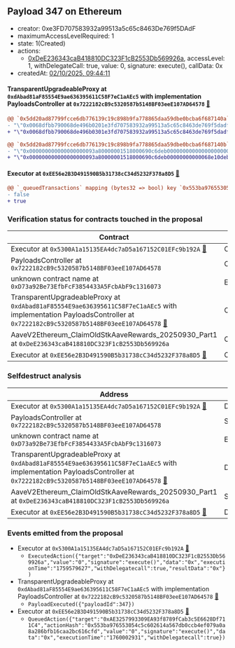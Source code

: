 ## Payload 347 on Ethereum

- creator: 0xe3FD707583932a99513a5c65c8463De769f5DAdF
- maximumAccessLevelRequired: 1
- state: 1(Created)
- actions:
  - [0xDeE236343caB418810DC323F1cB2553Db569926a](https://etherscan.io/address/0xDeE236343caB418810DC323F1cB2553Db569926a), accessLevel: 1, withDelegateCall: true, value: 0, signature: execute(), callData: 0x
- createdAt: [02/10/2025, 09:44:11](https://etherscan.io/tx/0xf621b1bf4d482b4e3edf33304ea95e51119e90636977ab8952449a7049c724dd)

#### TransparentUpgradeableProxy at `0xdAbad81aF85554E9ae636395611C58F7eC1aAEc5` with implementation PayloadsController at `0x7222182cB9c5320587b5148BF03eeE107AD64578` [:ghost:](https://github.com/bgd-labs/aave-address-book  "GovernanceV3Ethereum.PAYLOADS_CONTROLLER")

```diff
@@ `0x5dd20ad87799fcce6db776139c19c898b9fa778865daa59dbe0bcba6f687140a` raw  @@
- "\"0x0068dfbb790068de496b0201e3fd707583932a99513a5c65c8463de769f5dadf\""
+ "\"0x0068dfbb790068de496b0301e3fd707583932a99513a5c65c8463de769f5dadf\""

@@ `0x5dd20ad87799fcce6db776139c19c898b9fa778865daa59dbe0bcba6f687140b` raw  @@
- "\"0x000000000000000000093a80000001518000690c6deb00000000000000000000\""
+ "\"0x000000000000000000093a80000001518000690c6deb00000000000068e10deb\""

```
#### Executor at `0xEE56e2B3D491590B5b31738cC34d5232F378a8D5` [:ghost:](https://github.com/bgd-labs/aave-address-book  "AaveGovernanceV2.SHORT_EXECUTOR")

```diff
@@ `_queuedTransactions` mapping (bytes32 => bool) key `0x553ba976553054c5c602614a567db0ccb4ef079a0a8a286bfb16caa2bc616cfd` @@
- false
+ true

```
### Verification status for contracts touched in the proposal

| Contract | Status |
|---------|------------|
| Executor at `0x5300A1a15135EA4dc7aD5a167152C01EFc9b192A` [:ghost:](https://github.com/bgd-labs/aave-address-book  "AaveV2Ethereum.POOL_ADMIN") | Contract |
| PayloadsController at `0x7222182cB9c5320587b5148BF03eeE107AD64578` | Contract |
| unknown contract name at `0xD73a92Be73EfbFcF3854433A5FcbAbF9c1316073` | EOA |
| TransparentUpgradeableProxy at `0xdAbad81aF85554E9ae636395611C58F7eC1aAEc5` with implementation PayloadsController at `0x7222182cB9c5320587b5148BF03eeE107AD64578` [:ghost:](https://github.com/bgd-labs/aave-address-book  "GovernanceV3Ethereum.PAYLOADS_CONTROLLER") | Contract |
| AaveV2Ethereum_ClaimOldStkAaveRewards_20250930_Part1 at `0xDeE236343caB418810DC323F1cB2553Db569926a` | Contract |
| Executor at `0xEE56e2B3D491590B5b31738cC34d5232F378a8D5` [:ghost:](https://github.com/bgd-labs/aave-address-book  "AaveGovernanceV2.SHORT_EXECUTOR") | Contract |

### Selfdestruct analysis

| Address | Result |
|---------|------------|
| Executor at `0x5300A1a15135EA4dc7aD5a167152C01EFc9b192A` [:ghost:](https://github.com/bgd-labs/aave-address-book  "AaveV2Ethereum.POOL_ADMIN") | DelegateCall |
| PayloadsController at `0x7222182cB9c5320587b5148BF03eeE107AD64578` | Safe |
| unknown contract name at `0xD73a92Be73EfbFcF3854433A5FcbAbF9c1316073` | EOA |
| TransparentUpgradeableProxy at `0xdAbad81aF85554E9ae636395611C58F7eC1aAEc5` with implementation PayloadsController at `0x7222182cB9c5320587b5148BF03eeE107AD64578` [:ghost:](https://github.com/bgd-labs/aave-address-book  "GovernanceV3Ethereum.PAYLOADS_CONTROLLER") | DelegateCall |
| AaveV2Ethereum_ClaimOldStkAaveRewards_20250930_Part1 at `0xDeE236343caB418810DC323F1cB2553Db569926a` | Safe |
| Executor at `0xEE56e2B3D491590B5b31738cC34d5232F378a8D5` [:ghost:](https://github.com/bgd-labs/aave-address-book  "AaveGovernanceV2.SHORT_EXECUTOR") | DelegateCall |

### Events emitted from the proposal

- Executor at `0x5300A1a15135EA4dc7aD5a167152C01EFc9b192A` [:ghost:](https://github.com/bgd-labs/aave-address-book  "AaveV2Ethereum.POOL_ADMIN")
  - `ExecutedAction({"target":"0xDeE236343caB418810DC323F1cB2553Db569926a","value":"0","signature":"execute()","data":"0x","executionTime":"1759579627","withDelegatecall":true,"resultData":"0x"})`
- TransparentUpgradeableProxy at `0xdAbad81aF85554E9ae636395611C58F7eC1aAEc5` with implementation PayloadsController at `0x7222182cB9c5320587b5148BF03eeE107AD64578` [:ghost:](https://github.com/bgd-labs/aave-address-book  "GovernanceV3Ethereum.PAYLOADS_CONTROLLER")
  - `PayloadExecuted({"payloadId":347})`
- Executor at `0xEE56e2B3D491590B5b31738cC34d5232F378a8D5` [:ghost:](https://github.com/bgd-labs/aave-address-book  "AaveGovernanceV2.SHORT_EXECUTOR")
  - `QueuedAction({"target":"0xAE3257993309EA93f8789fCab3c5E6628Df711C4","actionHash":"0x553ba976553054c5c602614a567db0ccb4ef079a0a8a286bfb16caa2bc616cfd","value":"0","signature":"execute()","data":"0x","executionTime":"1760002931","withDelegatecall":true})`
